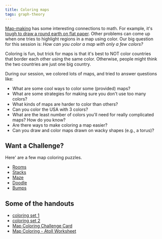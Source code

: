 ```yaml
---
title: Coloring maps
tags: graph-theory
---
```


<a href="http://en.wikipedia.org/wiki/Cartography">Map-making</a> has some interesting connections to math. For example, it's <a href="http://en.wikipedia.org/wiki/Map_projection">tough to draw a round earth on flat paper</a>. Other problems can come up when one tries to highlight regions in a map using color. Our big question for this session is: <em>How can you color a map with only a few colors?</em><!--more-->
  
<p>Coloring is fun, but trick for maps is that it's best to NOT color countries that border each other using the same color. Otherwise, people might think the two countries are just one big country.</p>
<p>During our session, we colored lots of maps, and tried to answer questions like:</p>
<ul>
<li>What are some cool ways to color some (provided) maps?</li>
<li>What are some strategies for making sure you don't use too many colors?</li>
<li>What kinds of maps are harder to color than others?</li>
<li>Can you color the USA with 3 colors?</li>
<li>What are the least number of colors you'll need for really complicated maps? How do you know?</li>
<li>Are there ways to make coloring a map easier?</li>
<li>Can you draw and color maps drawn on wacky shapes (e.g., a torus)?</li>
</ul>
<h2>Want a Challenge?</h2>
<p>Here' are a few map coloring puzzles.</p>
<ul>
<li><a href="http://www.nikoli.com/swf/four_color_problem_001_en.swf" target="_blank">Rooms</a></li>
<li><a href="http://www.nikoli.com/swf/four_color_problem_002_en.swf" target="_blank">Stacks</a></li>
<li><a href="http://www.nikoli.com/swf/four_color_problem_003_en.swf" target="_blank">Maze</a></li>
<li><a href="http://www.nikoli.com/swf/four_color_problem_004_en.swf" target="_blank">Doodle</a></li>
<li><a href="http://www.nikoli.com/swf/four_color_problem_005_en.swf" target="_blank">Bumps</a></li>
</ul>

## Some of the handouts

<ul>
<li><a href="http://boisemathcircles.org/wp-content/uploads/sites/10/2014/10/coloring-set-1.pdf">coloring set 1</a></li>
<li><a href="http://boisemathcircles.org/wp-content/uploads/sites/10/2014/10/coloring-set-2.pdf">coloring set 2</a></li>
<li><a href="http://boisemathcircles.org/wp-content/uploads/sites/10/2014/10/Map-Coloring-Challenge-Card.pdf">Map Coloring Challenge Card</a></li>
<li><a href="http://boisemathcircles.org/wp-content/uploads/sites/10/2014/10/Map-Coloring-Atoll-Worksheet.pdf">Map Coloring - Atoll Worksheet</a></li>
</ul>
